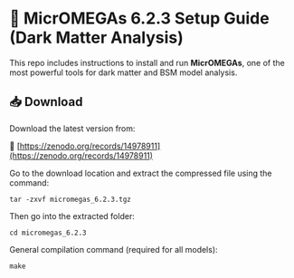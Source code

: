 # 🧠 MicrOMEGAs 6.2.3 Setup Guide (Dark Matter Analysis)
This repo includes instructions to install and run **MicrOMEGAs**, one of the most powerful tools for dark matter and BSM model analysis.
## 📥 Download

Download the latest version from:

🔗 [https://zenodo.org/records/14978911](https://zenodo.org/records/14978911)

Go to the download location and extract the compressed file using the command:
``` 
tar -zxvf micromegas_6.2.3.tgz
```
Then go into the extracted folder:
```
cd micromegas_6.2.3
```
General compilation command (required for all models):
```
make
```
